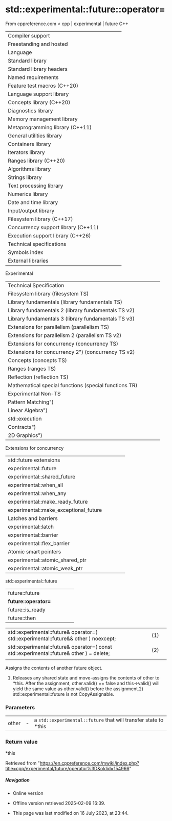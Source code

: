 # std::experimental::future<T>::operator=

From cppreference.com
< cpp‎ | experimental‎ | future
C++

|  |  |  |  |  |
| --- | --- | --- | --- | --- |
| Compiler support | | | | |
| Freestanding and hosted | | | | |
| Language | | | | |
| Standard library | | | | |
| Standard library headers | | | | |
| Named requirements | | | | |
| Feature test macros (C++20) | | | | |
| Language support library | | | | |
| Concepts library (C++20) | | | | |
| Diagnostics library | | | | |
| Memory management library | | | | |
| Metaprogramming library (C++11) | | | | |
| General utilities library | | | | |
| Containers library | | | | |
| Iterators library | | | | |
| Ranges library (C++20) | | | | |
| Algorithms library | | | | |
| Strings library | | | | |
| Text processing library | | | | |
| Numerics library | | | | |
| Date and time library | | | | |
| Input/output library | | | | |
| Filesystem library (C++17) | | | | |
| Concurrency support library (C++11) | | | | |
| Execution support library (C++26) | | | | |
| Technical specifications | | | | |
| Symbols index | | | | |
| External libraries | | | | |

Experimental

|  |  |  |  |  |
| --- | --- | --- | --- | --- |
| Technical Specification | | | | |
| Filesystem library (filesystem TS) | | | | |
| Library fundamentals (library fundamentals TS) | | | | |
| Library fundamentals 2 (library fundamentals TS v2) | | | | |
| Library fundamentals 3 (library fundamentals TS v3) | | | | |
| Extensions for parallelism (parallelism TS) | | | | |
| Extensions for parallelism 2 (parallelism TS v2) | | | | |
| Extensions for concurrency (concurrency TS) | | | | |
| Extensions for concurrency 2") (concurrency TS v2) | | | | |
| Concepts (concepts TS) | | | | |
| Ranges (ranges TS) | | | | |
| Reflection (reflection TS) | | | | |
| Mathematical special functions (special functions TR) | | | | |
| Experimental Non-TS | | | | |
| Pattern Matching") | | | | |
| Linear Algebra") | | | | |
| std::execution | | | | |
| Contracts") | | | | |
| 2D Graphics") | | | | |

Extensions for concurrency

|  |  |  |  |  |
| --- | --- | --- | --- | --- |
| std::future extensions | | | | |
| experimental::future | | | | |
| experimental::shared_future | | | | |
| experimental::when_all | | | | |
| experimental::when_any | | | | |
| experimental::make_ready_future | | | | |
| experimental::make_exceptional_future | | | | |
| Latches and barriers | | | | |
| experimental::latch | | | | |
| experimental::barrier | | | | |
| experimental::flex_barrier | | | | |
| Atomic smart pointers | | | | |
| experimental::atomic_shared_ptr | | | | |
| experimental::atomic_weak_ptr | | | | |

std::experimental::future

|  |  |  |  |  |
| --- | --- | --- | --- | --- |
| future::future | | | | |
| ****future::operator=**** | | | | |
| future::is_ready | | | | |
| future::then | | | | |

|  |  |  |
| --- | --- | --- |
| std::experimental::future<T>& operator=( std::experimental::future<T>&& other ) noexcept; | (1) |  |
| std::experimental::future<T>& operator=( const std::experimental::future<T>& other ) = delete; | (2) |  |
|  |  |  |

Assigns the contents of another future object.

1) Releases any shared state and move-assigns the contents of other to \*this. After the assignment, other.valid() == false and this->valid() will yield the same value as other.valid() before the assignment.2) std::experimental::future is not CopyAssignable.

### Parameters

|  |  |  |
| --- | --- | --- |
| other | - | a `std::experimental::future` that will transfer state to \*this |

### Return value

\*this

Retrieved from "<https://en.cppreference.com/mwiki/index.php?title=cpp/experimental/future/operator%3D&oldid=154966>"

##### Navigation

- Online version
- Offline version retrieved 2025-02-09 16:39.

- This page was last modified on 16 July 2023, at 23:44.
